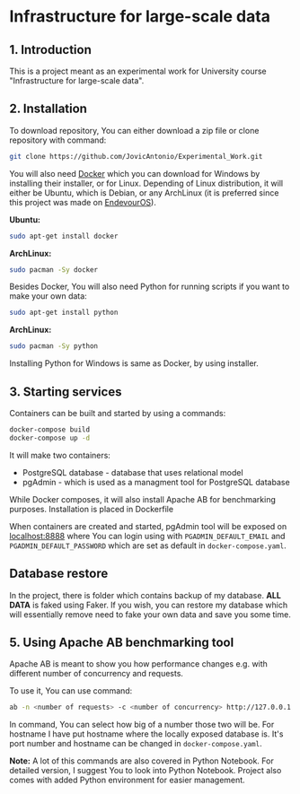 # Infrastructure for large-scale data

## 1. Introduction

This is a project meant as an experimental work for University course "Infrastructure for large-scale data".

## 2. Installation

To download repository, You can either download a zip file or clone repository with command:

```bash
git clone https://github.com/JovicAntonio/Experimental_Work.git
```

You will also need [Docker](https://www.docker.com/) which you can download for Windows by installing their installer, or for Linux. Depending of Linux distribution, it will either be Ubuntu, which is Debian, or any ArchLinux (it is preferred since this project was made on [EndevourOS](https://endeavouros.com/)).

**Ubuntu:**

```bash
sudo apt-get install docker 
```

**ArchLinux:**

```bash
sudo pacman -Sy docker 
```

Besides Docker, You will also need Python for running scripts if you want to make your own data:

```bash
sudo apt-get install python 
```

**ArchLinux:**

```bash
sudo pacman -Sy python 
```

Installing Python for Windows is same as Docker, by using installer.

## 3. Starting services

Containers can be built and started by using a commands:

```bash
docker-compose build
docker-compose up -d
```

It will make two containers:

- PostgreSQL database - database that uses relational model
- pgAdmin - which is used as a managment tool for PostgreSQL database

While Docker composes, it will also install Apache AB for benchmarking purposes. Installation is placed in Dockerfile

When containers are created and started, pgAdmin tool will be exposed on [localhost:8888](http://localhost:8888) where You can login using with `PGADMIN_DEFAULT_EMAIL` and `PGADMIN_DEFAULT_PASSWORD` which are set as default in `docker-compose.yaml`.

## Database restore

In the project, there is folder which contains backup of my database. **ALL DATA** is faked using Faker. If you wish, you can restore my database which will essentially remove need to fake your own data and save you some time.

## 5. Using Apache AB benchmarking tool

Apache AB is meant to show you how performance changes e.g. with different number of concurrency and requests.

To use it, You can use command:

```bash
ab -n <number of requests> -c <number of concurrency> http://127.0.0.1:5432/
```

In command, You can select how big of a number those two will be. For hostname I have put hostname where the locally exposed database is. It's port number and hostname can be changed in `docker-compose.yaml`.

**Note:** A lot of this commands are also covered in Python Notebook. For detailed version, I suggest You to look into Python Notebook. Project also comes with added Python environment for easier management.
